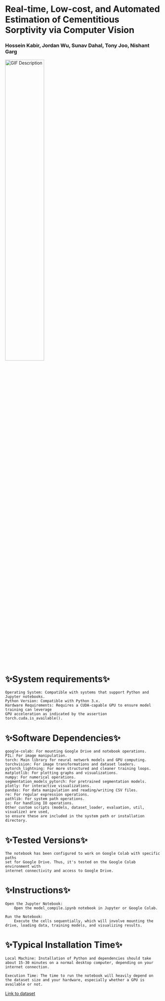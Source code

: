 # Real-time, Low-cost, and Automated Estimation of Cementitious Sorptivity via Computer Vision
###  Hossein Kabir, Jordan Wu, Sunav Dahal, Tony Joo, Nishant Garg


<img src="https://github.com/hosseinkabiruiuc/Sorptivity-via-Computer-Vision/blob/main/Outputs/output.gif?raw=true" width="50%" alt="GIF Description">



# ✨System requirements✨

    Operating System: Compatible with systems that support Python and Jupyter notebooks.
    Python Version: Compatible with Python 3.x.
    Hardware Requirements: Requires a CUDA-capable GPU to ensure model training can leverage 
    GPU acceleration as indicated by the assertion torch.cuda.is_available().

# ✨Software Dependencies✨

    google-colab: For mounting Google Drive and notebook operations.
    PIL: For image manipulation.
    torch: Main library for neural network models and GPU computing.
    torchvision: For image transformations and dataset loaders.
    pytorch_lightning: For more structured and cleaner training loops.
    matplotlib: For plotting graphs and visualizations.
    numpy: For numerical operations.
    segmentation_models_pytorch: For pretrained segmentation models.
    plotly: For interactive visualizations.
    pandas: For data manipulation and reading/writing CSV files.
    re: For regular expression operations.
    pathlib: For system path operations.
    io: For handling IO operations.
    Other custom scripts (models, dataset_loader, evaluation, util, visualize) are used, 
    so ensure these are included in the system path or installation directory.

# ✨Tested Versions✨

    The notebook has been configured to work on Google Colab with specific paths
    set for Google Drive. Thus, it's tested on the Google Colab environment with
    internet connectivity and access to Google Drive.

# ✨Instructions✨

    Open the Jupyter Notebook:
        Open the model_compile.ipynb notebook in Jupyter or Google Colab.
        
    Run the Notebook:
        Execute the cells sequentially, which will involve mounting the drive, loading data, training models, and visualizing results.

# ✨Typical Installation Time✨

    Local Machine: Installation of Python and dependencies should take about 15-30 minutes on a normal desktop computer, depending on your internet connection.
    
    Execution Time: The time to run the notebook will heavily depend on the dataset size and your hardware, especially whether a GPU is available or not.


[Link to dataset](https://drive.google.com/file/d/1uiP14oo8_4OTx6sBgO-uor0SxDhtsdxG/view?usp=sharing)
